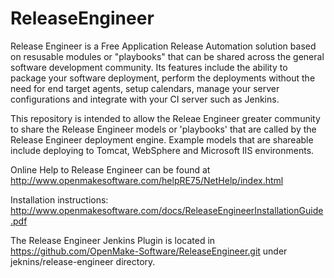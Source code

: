# ReleaseEngineer
Release Engineer is a Free Application Release Automation solution based on resusable modules or "playbooks" that can be shared across the general software development community.  Its features include the ability to package your software deployment, perform the deployments without the need for end target agents, setup calendars, manage your server configurations and integrate with your CI server such as Jenkins.

This repository is intended to allow the Releae Engineer greater community to share the Release Engineer models or 'playbooks' that are called by the Release Engineer deployment engine.  Example models that are shareable include deploying to Tomcat, WebSphere and Microsoft IIS environments. 

Online Help to Release Engineer can be found at http://www.openmakesoftware.com/helpRE75/NetHelp/index.html

Installation instructions: 
http://www.openmakesoftware.com/docs/ReleaseEngineerInstallationGuide.pdf

The Release Engineer Jenkins Plugin is located in https://github.com/OpenMake-Software/ReleaseEngineer.git under jeknins/release-engineer directory.

